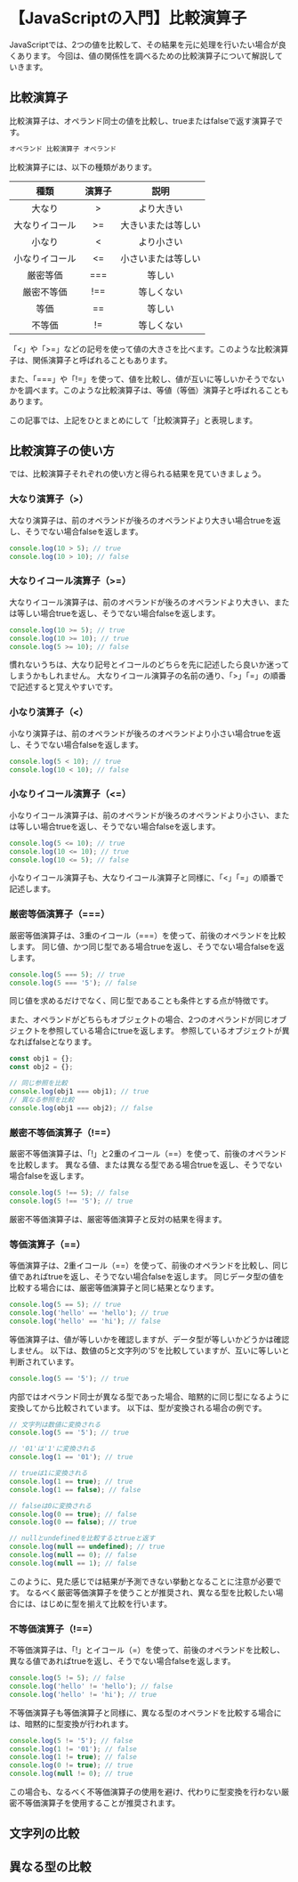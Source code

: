 # 【JavaScriptの入門】比較演算子


JavaScriptでは、2つの値を比較して、その結果を元に処理を行いたい場合が良くあります。
今回は、値の関係性を調べるための比較演算子について解説していきます。

## 比較演算子
比較演算子は、オペランド同士の値を比較し、trueまたはfalseで返す演算子です。
```javascript
オペランド 比較演算子 オペランド
```

比較演算子には、以下の種類があります。

|種類|演算子|説明|
|:--:|:--:|:--:|
|大なり|>|より大きい|
|大なりイコール|>=|大きいまたは等しい|
|小なり|<|より小さい|
|小なりイコール|<=|小さいまたは等しい|
|厳密等価|===|等しい|
|厳密不等価|!==|等しくない|
|等価|==|等しい|
|不等価|!=|等しくない|

「<」や「>=」などの記号を使って値の大きさを比べます。このような比較演算子は、関係演算子と呼ばれることもあります。

また、「===」や「!=」を使って、値を比較し、値が互いに等しいかそうでないかを調べます。このような比較演算子は、等値（等価）演算子と呼ばれることもあります。

この記事では、上記をひとまとめにして「比較演算子」と表現します。

## 比較演算子の使い方
では、比較演算子それぞれの使い方と得られる結果を見ていきましょう。

### 大なり演算子（>）
大なり演算子は、前のオペランドが後ろのオペランドより大きい場合trueを返し、そうでない場合falseを返します。
```javascript
console.log(10 > 5); // true
console.log(10 > 10); // false
```

### 大なりイコール演算子（>=）
大なりイコール演算子は、前のオペランドが後ろのオペランドより大きい、または等しい場合trueを返し、そうでない場合falseを返します。
```javascript
console.log(10 >= 5); // true
console.log(10 >= 10); // true
console.log(5 >= 10); // false
```

慣れないうちは、大なり記号とイコールのどちらを先に記述したら良いか迷ってしまうかもしれません。
大なりイコール演算子の名前の通り、「>」「=」の順番で記述すると覚えやすいです。

### 小なり演算子（<）
小なり演算子は、前のオペランドが後ろのオペランドより小さい場合trueを返し、そうでない場合falseを返します。
```javascript
console.log(5 < 10); // true
console.log(10 < 10); // false
```

### 小なりイコール演算子（<=）
小なりイコール演算子は、前のオペランドが後ろのオペランドより小さい、または等しい場合trueを返し、そうでない場合falseを返します。
```javascript
console.log(5 <= 10); // true
console.log(10 <= 10); // true
console.log(10 <= 5); // false
```

小なりイコール演算子も、大なりイコール演算子と同様に、「<」「=」の順番で記述します。

### 厳密等価演算子（===）
厳密等価演算子は、3重のイコール（===）を使って、前後のオペランドを比較します。
同じ値、かつ同じ型である場合trueを返し、そうでない場合falseを返します。
```javascript
console.log(5 === 5); // true　
console.log(5 === '5'); // false　
```
同じ値を求めるだけでなく、同じ型であることも条件とする点が特徴です。

また、オペランドがどちらもオブジェクトの場合、2つのオペランドが同じオブジェクトを参照している場合にtrueを返します。
参照しているオブジェクトが異なればfalseとなります。
```javascript
const obj1 = {};
const obj2 = {};

// 同じ参照を比較
console.log(obj1 === obj1); // true 
// 異なる参照を比較
console.log(obj1 === obj2); // false
```

### 厳密不等価演算子（!==）
厳密不等価演算子は、「!」と2重のイコール（==）を使って、前後のオペランドを比較します。
異なる値、または異なる型である場合trueを返し、そうでない場合falseを返します。
```javascript
console.log(5 !== 5); // false 
console.log(5 !== '5'); // true　
```
厳密不等価演算子は、厳密等価演算子と反対の結果を得ます。

### 等価演算子（==）
等価演算子は、2重イコール（==）を使って、前後のオペランドを比較し、同じ値であればtrueを返し、そうでない場合falseを返します。
同じデータ型の値を比較する場合には、厳密等価演算子と同じ結果となります。
```javascript
console.log(5 == 5); // true
console.log('hello' == 'hello'); // true
console.log('hello' == 'hi'); // false
```

等価演算子は、値が等しいかを確認しますが、データ型が等しいかどうかは確認しません。
以下は、数値の5と文字列の'5'を比較していますが、互いに等しいと判断されています。
```javascript
console.log(5 == '5'); // true
```
内部ではオペランド同士が異なる型であった場合、暗黙的に同じ型になるように変換してから比較されています。
以下は、型が変換される場合の例です。
```javascript
// 文字列は数値に変換される
console.log(5 == '5'); // true

// '01'は'1'に変換される
console.log(1 == '01'); // true

// trueは1に変換される
console.log(1 == true); // true
console.log(1 == false); // false

// falseは0に変換される
console.log(0 == true); // false
console.log(0 == false); // true

// nullとundefinedを比較するとtrueと返す
console.log(null == undefined); // true
console.log(null == 0); // false
console.log(null == 1); // false
```
このように、見た感じでは結果が予測できない挙動となることに注意が必要です。
なるべく厳密等価演算子を使うことが推奨され、異なる型を比較したい場合には、はじめに型を揃えて比較を行います。

### 不等価演算子（!==）
不等価演算子は、「!」とイコール（=）を使って、前後のオペランドを比較し、異なる値であればtrueを返し、そうでない場合falseを返します。
```javascript
console.log(5 != 5); // false
console.log('hello' != 'hello'); // false
console.log('hello' != 'hi'); // true
```
不等価演算子も等価演算子と同様に、異なる型のオペランドを比較する場合には、暗黙的に型変換が行われます。
```javascript
console.log(5 != '5'); // false
console.log(1 != '01'); // false
console.log(1 != true); // false
console.log(0 != true); // true
console.log(null != 0); // true
```
この場合も、なるべく不等価演算子の使用を避け、代わりに型変換を行わない厳密不等価演算子を使用することが推奨されます。

## 文字列の比較

## 異なる型の比較